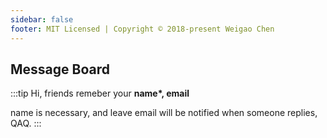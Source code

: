 ```yaml
---
sidebar: false
footer: MIT Licensed | Copyright © 2018-present Weigao Chen
---
```

## Message Board

:::tip Hi, friends
remeber your **name\*, email**

name is necessary, and leave email will be notified when someone replies, QAQ.
:::
<Comments/>